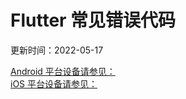 # Flutter 常见错误代码

更新时间：2022-05-17

[Android 平台设备请参见：](https://docs-im.easemob.com/ccim/android/errorcode)  
[iOS 平台设备请参见：](https://docs-im.easemob.com/ccim/ios/errorcode)